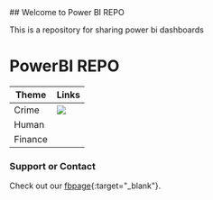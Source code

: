 <link href="./assets/css/style.scss" rel="stylesheet">
## Welcome to Power BI REPO

This is a repository for sharing power bi dashboards

# PowerBI REPO

|Theme|Links|
|-----|-----|
| Crime|<a href="https://app.powerbi.com/groups/me/reports/e5b8614c-a588-424c-be7f-2b4c7258bef1?ctid=d05d4c80-da1e-4cd7-83a6-0d2094b20418"><img id="powerbix" src="https://marovski.github.io/PowerBiRepo/assets/css/crimepbix.png"> </a>|   
|  Human |   |  
|  Finance |   |   





### Support or Contact

Check out our [fbpage](https://www.facebook.com/powerbiCaboVerde/){:target="_blank"}.
